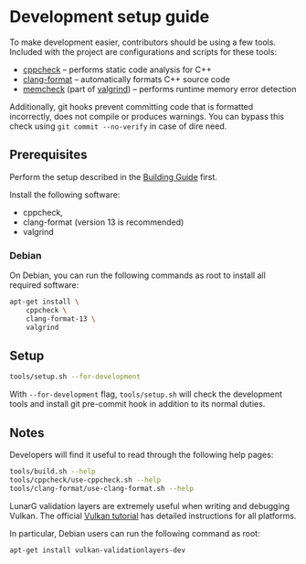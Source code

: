 # Development setup guide

To make development  easier, contributors should be using a few  tools. Included
with the project are configurations and scripts for these tools:
  - [cppcheck](http://cppcheck.net/) – performs static code analysis for C++
  - [clang-format](https://clang.llvm.org/docs/ClangFormat.html) – automatically
      formats C++ source code
  - [memcheck](https://valgrind.org/docs/manual/mc-manual.html)
      (part of  [valgrind](https://valgrind.org/))  –  performs  runtime  memory
      error detection

Additionally, git  hooks prevent committing code that  is formatted incorrectly,
does  not  compile  or  produces  warnings. You  can  bypass  this  check  using
  `git commit --no-verify`
in case of dire need.

## Prerequisites

Perform the setup described in the [Building Guide](BuildingGuide.md) first.

Install the following software:
  - cppcheck,
  - clang-format (version 13 is recommended)
  - valgrind

### Debian

On Debian, you can run the following commands as root to install all required
software:
```bash
apt-get install \
    cppcheck \
    clang-format-13 \
    valgrind
```

## Setup

```bash
tools/setup.sh --for-development
```

With `--for-development` flag, `tools/setup.sh` will check the development tools
and install git pre-commit hook in addition to its normal duties.

## Notes

Developers will find it useful to read through the following help pages:
```bash
tools/build.sh --help
tools/cppcheck/use-cppcheck.sh --help
tools/clang-format/use-clang-format.sh --help
```

LunarG validation layers are extremely useful when writing and debugging Vulkan.
The official
[Vulkan tutorial](https://vulkan-tutorial.com/Development_environment)
has detailed instructions for all platforms.

In particular, Debian users can run the following command as root:
```bash
apt-get install vulkan-validationlayers-dev
```
